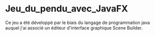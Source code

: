 # Jeu_du_pendu_avec_JavaFX
Ce jeu a été développé par le biais du langage de programmation java auquel j'ai associé un éditeur d'interface graphique Scene Builder.

